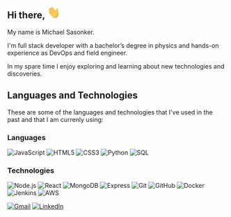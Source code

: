 <h2> Hi there, <img src="https://raw.githubusercontent.com/ABSphreak/ABSphreak/master/gifs/Hi.gif" width="30px"></h2>
  
  My name is Michael Sasonker.  
  
  I'm full stack developer with a bachelor’s degree in physics and hands-on experience as DevOps and field engineer. 
  
  In my spare time I enjoy exploring and learning about new technologies and discoveries. 
  

## Languages and Technologies

These are some of the languages and technologies that I've used in the past and that I am currenly using:
### Languages

![JavaScript](https://img.shields.io/badge/-JavaScript-000000?style=flat&logo=javascript) 
![HTML5](https://img.shields.io/badge/-HTML5-000000?style=flat&logo=html5)
![CSS3](http://img.shields.io/badge/-CSS3-000000?style=flat&logo=CSS3)
![Python](https://img.shields.io/badge/-Python-000000?style=flat&logo=python)
![SQL](https://img.shields.io/badge/-SQL-000000?style=flat&logo=mysql)

### Technologies

![Node.js](https://img.shields.io/badge/-Node.js-222222?style=flat&logo=node.js&logoColor=339933)
![React](https://img.shields.io/badge/-React-222222?style=flat&logo=React&logoColor=61DAFB) 
![MongoDB](https://img.shields.io/badge/-MongoDB-000000?style=flat&logo=MongoDB)
![Express](https://img.shields.io/badge/-Express-222222?style=flat&logo=express&logoColor=ffffff)
![Git](https://img.shields.io/badge/-Git-222222?style=flat&logo=git&logoColor=F05032)
![GitHub](https://img.shields.io/badge/-GitHub-222222?style=flat&logo=github&logoColor=181717)
![Docker](https://img.shields.io/badge/-Docker-222222?style=flat&logo=docker&logoColor=61DAFB)
![Jenkins](https://img.shields.io/badge/-Jenkins-222222?style=flat&logo=jenkins&logoColor=ffffff)
![AWS](https://img.shields.io/badge/-AWS-222222?style=flat&logo=amazon-aws&logoColor=ffffff)

  [![Gmail](https://img.shields.io/badge/-GMAIL-D14836?style=for-the-badge&logo=gmail&logoColor=white)](mailto:michaelsas1212@gmail.com)
  [![LinkedIn](https://img.shields.io/badge/-LINKEDIN-0077B5?style=for-the-badge&logo=linkedin&logoColor=white)](https://www.linkedin.com/in/michael-sasonker-0346bb64/)